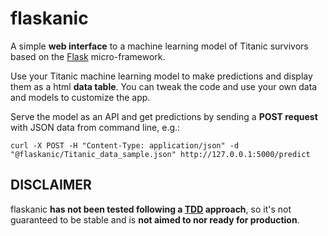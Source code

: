 # flaskanic

A simple **web interface** to a machine learning model of Titanic survivors based on the [Flask](https://flask.palletsprojects.com/) micro-framework.

Use your Titanic machine learning model to make predictions and display them as a html **data table**. You can tweak the code and use your own data and models to customize the app.

Serve the model as an API and get predictions by sending a **POST request** with JSON data from command line,
e.g.:

`curl -X POST -H "Content-Type: application/json" -d "@flaskanic/Titanic_data_sample.json" http://127.0.0.1:5000/predict`

## DISCLAIMER

flaskanic **has not been tested following a [TDD](https://en.wikipedia.org/wiki/Test-driven_development) approach**, so it's not guaranteed to be stable and is **not aimed to nor ready for production**.